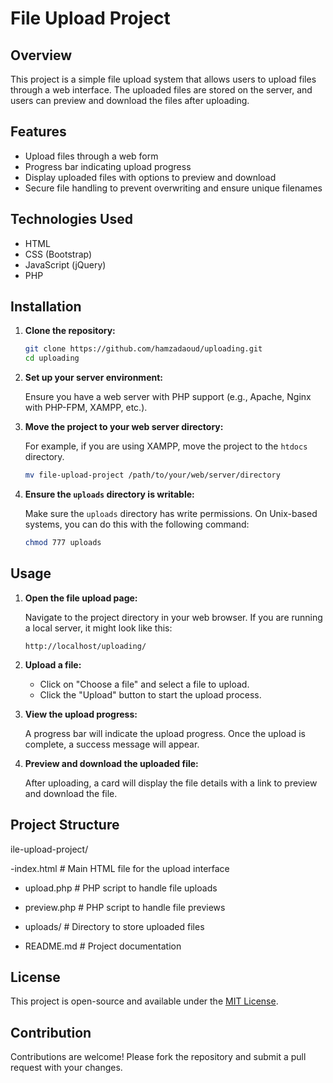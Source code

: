 # File Upload Project

## Overview

This project is a simple file upload system that allows users to upload files through a web interface. The uploaded files are stored on the server, and users can preview and download the files after uploading.

## Features

- Upload files through a web form
- Progress bar indicating upload progress
- Display uploaded files with options to preview and download
- Secure file handling to prevent overwriting and ensure unique filenames

## Technologies Used

- HTML
- CSS (Bootstrap)
- JavaScript (jQuery)
- PHP

## Installation

1. **Clone the repository:**

    ```sh
    git clone https://github.com/hamzadaoud/uploading.git
    cd uploading
    ```

2. **Set up your server environment:**

    Ensure you have a web server with PHP support (e.g., Apache, Nginx with PHP-FPM, XAMPP, etc.).

3. **Move the project to your web server directory:**

    For example, if you are using XAMPP, move the project to the `htdocs` directory.

    ```sh
    mv file-upload-project /path/to/your/web/server/directory
    ```

4. **Ensure the `uploads` directory is writable:**

    Make sure the `uploads` directory has write permissions. On Unix-based systems, you can do this with the following command:

    ```sh
    chmod 777 uploads
    ```

## Usage

1. **Open the file upload page:**

    Navigate to the project directory in your web browser. If you are running a local server, it might look like this:

    ```
    http://localhost/uploading/
    ```

2. **Upload a file:**

    - Click on "Choose a file" and select a file to upload.
    - Click the "Upload" button to start the upload process.

3. **View the upload progress:**

    A progress bar will indicate the upload progress. Once the upload is complete, a success message will appear.

4. **Preview and download the uploaded file:**

    After uploading, a card will display the file details with a link to preview and download the file.

## Project Structure
ile-upload-project/

-index.html # Main HTML file for the upload interface
- upload.php # PHP script to handle file uploads
- preview.php # PHP script to handle file previews
- uploads/ # Directory to store uploaded files

- README.md # Project documentation


## License

This project is open-source and available under the [MIT License](LICENSE).


## Contribution

Contributions are welcome! Please fork the repository and submit a pull request with your changes.

